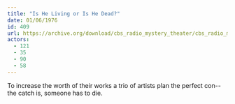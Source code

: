 ```yaml
---
title: "Is He Living or Is He Dead?"
date: 01/06/1976
id: 409
url: https://archive.org/download/cbs_radio_mystery_theater/cbs_radio_mystery_theater-0401-0450.zip/cbs_radio_mystery_theater-0401-0450%2Fcbsrmt_0409_is_he_living_or_is_he_dead.mp3
actors:
  - 121
  - 35
  - 90
  - 58
---
```

To increase the worth of their works a trio of artists plan the perfect con-- the catch is, someone has to die.